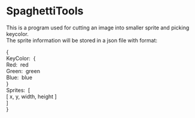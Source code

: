 # SpaghettiTools

This is a program used for cutting an image into smaller sprite and picking keycolor.<br>
The sprite information will be stored in a json file with format:

{<br>
KeyColor:&nbsp; {<br>
&Tab;Red:&nbsp; red<br>
&Tab;Green:&nbsp; green<br>
&Tab;Blue:&nbsp; blue<br>
&Tab;}<br>
&Tab;Sprites:&nbsp; [<br>
&Tab;&Tab;[ x, y, width, height ]<br>
&Tab;]<br>
}<br>
